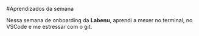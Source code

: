 #Aprendizados da semana

Nessa semana de onboarding da **Labenu**, aprendi a mexer no terminal, 
no VSCode e me estressar com o git.